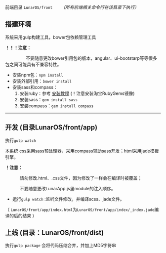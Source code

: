 前端目录  `LunarOS/front` &nbsp;&nbsp; &nbsp;&nbsp; *（所有前端相关命令行在该目录下执行）*

## 搭建环境

系统采用gulp构建工具，bower包依赖管理工具

 **！！！注意：** 

 &nbsp;&nbsp; &nbsp;&nbsp; &nbsp;&nbsp; &nbsp;&nbsp; &nbsp;&nbsp; &nbsp;&nbsp;不要随意更改bower引用包的版本，angular、ui-bootstarp等等很多包之间可能具有不兼容特性。

* 安装npm包：`npm install`
* 安装外部引用：`bower install`
* 安装sass和compass：
	1. 安装ruby：参考 [安装教程](http://www.w3cplus.com/sassguide/install.html)   (！注意安装淘宝RubyGems镜像)
	2. 安装sass：`gem install sass`
	3. 安装compass：`gem install compass`

*****
## 开发  (目录LunarOS/front/app)

执行`gulp watch` 

本系统 css采用sass预处理器，采用compass辅助sass开发；html采用jade模板引擎。

**！注意：**

 &nbsp;&nbsp; &nbsp;&nbsp; &nbsp;&nbsp; &nbsp;&nbsp; 请勿修改.html、.css文件，因为修改了一样会在编译时被覆盖；

 &nbsp;&nbsp; &nbsp;&nbsp; &nbsp;&nbsp; &nbsp;&nbsp; 不要随意更改LunarApp.js里module的注入顺序。


* 运行`gulp watch` :监听文件修改，并编译scss、jade文件。

（ `LunarOS/front/app/index.html`为`LunarOS/front/app/index/_index.jade`编译的后的结果 ）


## 上线  (目录：LunarOS/front/dist)

执行`gulp package` 
会将代码压缩合并，并加上MD5字符串 